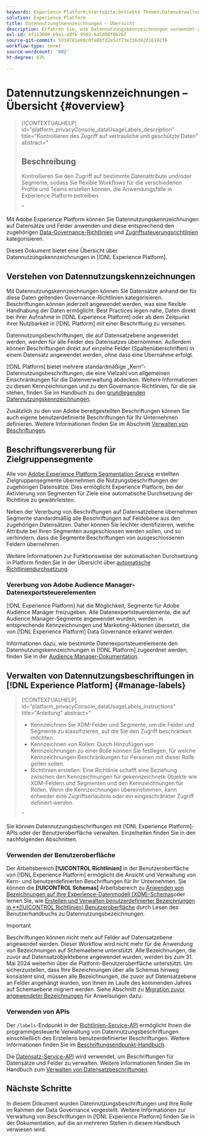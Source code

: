 ```yaml
---
keywords: Experience Platform;Startseite;beliebte Themen;Datenverwaltung;Datennutzungsbeschriftungs-API;Richtlinien-Service-API;Übersicht zu Datennutzungsbeschriftungen
solution: Experience Platform
title: Datennutzungskennzeichnungen – Übersicht
description: Erfahren Sie, wie Datennutzungskennzeichnungen verwendet werden, um die Einhaltung von Data-Governance-Richtlinien in Adobe Experience Platform durchzusetzen.
exl-id: 4f113000-b9a1-4dfb-9502-6a5d08f0b26f
source-git-commit: 5d34781e06c0fa8bfd2e52f73e336d92d16192f6
workflow-type: tm+mt
source-wordcount: '802'
ht-degree: 83%

---
```


# Datennutzungskennzeichnungen – Übersicht {#overview}

>[!CONTEXTUALHELP]
>id="platform_privacyConsole_dataUsageLabels_description"
>title="Kontrollieren des Zugriff auf vertrauliche und geschützte Daten"
>abstract="<h2>Beschreibung</h2><p>Kontrollieren Sie den Zugriff auf bestimmte Datenattribute und/oder Segmente, sodass Sie flexible Workflows für die verschiedenen Profile und Teams erstellen können, die Anwendungsfälle in Experience Platform betreiben.</p>"

Mit Adobe Experience Platform können Sie Datennutzungskennzeichnungen auf Datensätze und Felder anwenden und diese entsprechend den zugehörigen [Data-Governance-Richtlinien](../policies/overview.md) und [Zugriffssteuerungsrichtlinien](../../access-control/abac/ui/policies.md) kategorisieren.

Dieses Dokument bietet eine Übersicht über Datennutzungskennzeichnungen in [!DNL Experience Platform].

## Verstehen von Datennutzungskennzeichnungen

Mit Datennutzungskennzeichnungen können Sie Datensätze anhand der für diese Daten geltenden Governance-Richtlinien kategorisieren. Beschriftungen können jederzeit angewendet werden, was eine flexible Handhabung der Daten ermöglicht. Best Practices legen nahe, Daten direkt bei ihrer Aufnahme in [!DNL Experience Platform] oder ab dem Zeitpunkt ihrer Nutzbarkeit in [!DNL Platform] mit einer Beschriftung zu versehen.

Datennutzungsbeschriftungen, die auf Datensatzebene angewendet werden, werden für alle Felder des Datensatzes übernommen. Außerdem können Beschriftungen direkt auf einzelne Felder (Spaltenüberschriften) in einem Datensatz angewendet werden, ohne dass eine Übernahme erfolgt.

[!DNL Platform] bietet mehrere standardmäßige „Kern“-Datennutzungsbeschriftungen, die eine Vielzahl von allgemeinen Einschränkungen für die Datenverwaltung abdecken. Weitere Informationen zu diesen Kennzeichnungen und zu den Governance-Richtlinien, für die sie stehen, finden Sie im Handbuch zu den [grundlegenden Datennutzungskennzeichnungen](reference.md).

Zusätzlich zu den von Adobe bereitgestellten Beschriftungen können Sie auch eigene benutzerdefinierte Beschriftungen für Ihr Unternehmen definieren. Weitere Informationen finden Sie im Abschnitt [Verwalten von Beschriftungen](#manage-labels).

## Beschriftungsvererbung für Zielgruppensegmente

Alle von [Adobe Experience Platform Segmentation Service](../../segmentation/home.md) erstellten Zielgruppensegmente übernehmen die Nutzungsbeschriftungen der zugehörigen Datensätze. Dies ermöglicht Experience Platform, bei der Aktivierung von Segmenten für Ziele eine automatische Durchsetzung der Richtlinie zu gewährleisten.

Neben der Vererbung von Beschriftungen auf Datensatzebene übernehmen Segmente standardmäßig alle Beschriftungen auf Feldebene aus den zugehörigen Datensätzen. Daher können Sie leichter identifizieren, welche Attribute bei Ihren Segmenten ausgeschlossen werden sollen, und so verhindern, dass die Segmente Beschriftungen von ausgeschlossenen Feldern übernehmen.

Weitere Informationen zur Funktionsweise der automatischen Durchsetzung in Platform finden Sie in der Übersicht über [automatische Richtliniendurchsetzung](../enforcement/auto-enforcement.md).

### Vererbung von Adobe Audience Manager-Datenexportsteuerelementen

[!DNL Experience Platform] hat die Möglichkeit, Segmente für Adobe Audience Manager freizugeben. Alle Datenexportsteuerelemente, die auf Audience Manager-Segmente angewendet wurden, werden in entsprechende Kennzeichnungen und Marketing-Aktionen übersetzt, die von [!DNL Experience Platform] Data Governance erkannt werden.

Informationen dazu, wie bestimmte Datenexportsteuerelemente den Datennutzungskennzeichnungen in [!DNL Platform] zugeordnet werden, finden Sie in der [Audience Manager-Dokumentation](https://experienceleague.adobe.com/docs/audience-manager/user-guide/implementation-integration-guides/integration-experience-platform/aam-aep-audience-sharing.html?lang=de#aam-data-export-control-in-aep).

## Verwalten von Datennutzungsbeschriftungen in [!DNL Experience Platform] {#manage-labels}

>[!CONTEXTUALHELP]
>id="platform_privacyConsole_dataUsageLabels_instructions"
>title="Anleitung"
>abstract="<ul><li>Kennzeichnen Sie XDM-Felder und Segmente, um die Felder und Segmente zu klassifizieren, auf die Sie den Zugriff beschränken möchten.</li><li>Kennzeichnen von Rollen: Durch Hinzufügen von Kennzeichnungen zu einer Rolle können Sie festlegen, für welche Kennzeichnungen Beschränkungen für Personen mit dieser Rolle gelten sollen.</li><li>Richtlinien erstellen: Eine Richtlinie schafft eine Beziehung zwischen den Kennzeichnungen für gekennzeichnete Objekte wie XDM-Feldern und Segmenten und den Kennzeichnungen für Rollen. Wenn die Kennzeichnungen übereinstimmen, kann entweder eine Zugriffserlaubnis oder ein eingeschränkter Zugriff definiert werden.</li></ul>"

Sie können Datennutzungsbeschriftungen mit [!DNL Experience Platform]-APIs oder der Benutzeroberfläche verwalten. Einzelheiten finden Sie in den nachfolgenden Abschnitten.

### Verwenden der Benutzeroberfläche

Der Arbeitsbereich **[!UICONTROL Richtlinien]** in der Benutzeroberfläche von [!DNL Experience Platform] ermöglicht die Ansicht und Verwaltung von Kern- und benutzerdefinierten Beschriftungen für Ihr Unternehmen. Sie können die **[!UICONTROL Schemas]** Arbeitsbereich zu [Anwenden von Bezeichnungen auf Ihre Experience-Datenmodell (XDM)-Schemas](../../xdm/tutorials/labels.md)oder lernen Sie, wie [Erstellen und Verwalten benutzerdefinierter Bezeichnungen in **[!UICONTROL Richtlinien] Benutzeroberfläche](./user-guide.md) durch Lesen des Benutzerhandbuchs zu Datennutzungsbezeichnungen.

>[!IMPORTANT]
>
>Beschriftungen können nicht mehr auf Felder auf Datensatzebene angewendet werden. Dieser Workflow wird nicht mehr für die Anwendung von Bezeichnungen auf Schemaebene unterstützt. Alle Bezeichnungen, die zuvor auf Datensatzobjektebene angewendet wurden, werden bis zum 31. Mai 2024 weiterhin über die Platform-Benutzeroberfläche unterstützt. Um sicherzustellen, dass Ihre Bezeichnungen über alle Schemas hinweg konsistent sind, müssen alle Bezeichnungen, die zuvor auf Datensatzebene an Felder angehängt wurden, von Ihnen im Laufe des kommenden Jahres auf Schemaebene migriert werden. Siehe Abschnitt zu [Migration zuvor angewendeter Bezeichnungen](../e2e.md#migrate-labels) für Anweisungen dazu.

### Verwenden von APIs

Der `/labels`-Endpunkt in der [Richtlinien-Service-API](https://www.adobe.io/experience-platform-apis/references/policy-service/) ermöglicht Ihnen die programmgesteuerte Verwaltung von Datennutzungsbeschriftungen einschließlich des Erstellens benutzerdefinierter Beschriftungen. Weitere Informationen finden Sie im [Beschriftungsendpunkt-Handbuch](../api/labels.md).

Die [Datensatz-Service-API](https://www.adobe.io/experience-platform-apis/references/dataset-service/) wird verwendet, um Beschriftungen für Datensätze und Felder zu verwalten. Weitere Informationen finden Sie im Handbuch zum [Verwalten von Datensatzbeschriftungen](./dataset-api.md).

## Nächste Schritte

In diesem Dokument wurden Datennutzungsbeschriftungen und ihre Rolle im Rahmen der Data Governance vorgestellt. Weitere Informationen zur Verwaltung von Beschriftungen in [!DNL Experience Platform] finden Sie in der Dokumentation, auf die an mehreren Stellen in diesem Handbuch verwiesen wird.
